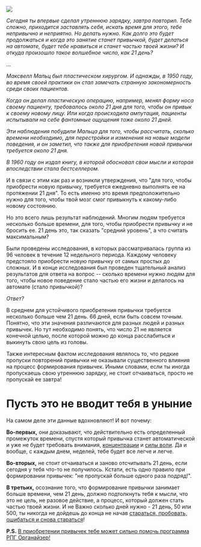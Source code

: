 
<!-- 
Title: Сколько нужно времени для того, чтобы приобрести новую привычку? 
PostId: 2215225064355215711 
Published: true
-->

![](https://cdn.jsdelivr.net/gh/pashkas/levelupblog/2014%20-%20Сколько%20нужно%20времени%20для%20того%20чтобы%20приобрести%20новую%20привычку/1.jpg)

*Сегодня ты впервые сделал утреннюю зарядку, завтра повторил. Тебе сложно, приходится заставлять себя, искать время для этого, тебе непривычно и неприятно. Но делать нужно. Как долго это будет продолжаться и когда это занятие станет привычкой, будет делаться на автомате, будет тебе нравиться и станет частью твоей жизни? И откуда произошло такое волшебное число, как 21 день?*

<!--more-->

...

*Максвелл Мальц был пластическом хирургом. И однажды, в 1950 году, во время своей практики он стал замечать странную закономерность среди своих пациентов.*

*Когда он делал пластическую операцию, например, менял форму носа своему пациенту, требовалось около 21 дня для того, чтобы он привык к своему новому лицу. Или когда происходила ампутация, пациенты испытывали на себе фантомные ощущения тоже около 21 дней.*

*Эти наблюдения побудили Мальца для того, чтобы рассчитать, сколько времени необходимо, для перестройки и изменения на новые модели поведения, и он заметил, что также для приобретения новой привычки требуется около 21 дня.*

*В 1960 году он издал книгу, в которой обосновал свои мысли и которая впоследствии стала бестселлером.*

И в связи с этим как раз и возникли утверждения, что "для того, чтобы приобрести новую привычку, требуется ежедневно выполнять ее на протяжении 21 дня". То есть именно это время предположительно нужно для того, чтобы твой мозг смог привыкнуть к какому-либо новому состоянию.

Но это всего лишь результат наблюдений. Многим людям требуется несколько больше времени, для того, чтобы приобрести привычку и не бросить ее. 21 день это, так сказать "средний уровень", а что считать максимальным?

Были проведены исследования, в которых рассматривалась группа из 96 человек в течение 12 недельного периода. Каждому человеку предстояло приобрести новую привычку от самых простых до сложных. И в конце исследования был проведен тщательный анализ результатов для ответа на вопрос -- сколько времени нужно людям для того, чтобы новое поведение стало частью его жизни и делалось на автомате (стало привычкой)?

*Ответ?*

В среднем для устойчивого приобретения привычки требуется несколько больше чем 21 день. 66 дней, если быть совсем точным. Понятно, что эти значения различаются для разных людей и разных привычек. Но тут необходимо понять, что число 21 не является конечной целью, после которой можно до конца расслабиться и выкинуть свою цель из головы.

Также интересным фактом исследования являлось то, что редкие пропуски повторений привычки не оказывали существенного влияния на процесс формирования привычек. Иными словами, если ты иногда пропускаешь свою утреннюю зарядку, не стоит отчаиваться, просто не пропускай ее завтра!

# Пусть это не вводит тебя в уныние

На самом деле эти данные вдохновляют! И вот почему:

**Во-первых,** они доказывают, что действительно есть определенный промежуток времени, спустя который привычка станет автоматической и уже не будет требовать внимания, [концентрации](http://nerdistway.blogspot.com/2013/11/blog-post.html) и [силы воли](http://nerdistway.blogspot.com/2013/12/blog-post_27.html). Да и вообще, с каждым днем, неделей, тебе будет все легче и легче.

**Во-вторых,** не стоит отчаиваться и заново отсчитывать 21 день, если сегодня у тебя что-то не получилось. Кстати, есть одно правило при формировании привычек: "не пропускай больше одного раза подряд!".

**В третьих,** осознание того, что формирование привычки занимает больше времени, чем 21 день, должно подтолкнуть тебя к мысли, что это не цель, не разовое действие, а процесс, который должен стать частью твоей жизни. И не Важно сколько дней нужно - 21 день, 50 или 500, ты никогда не дойдешь до конца не начав [стараться, пробовать, ошибаться и снова стараться](http://nerdistway.blogspot.com/2014/10/blog-post.html)!

**P.S.** [В приобретении привычек тебе может сильно помочь программа РПГ Органайзер!](http://nerdistway.blogspot.com/2013/07/mylife-rpg-organizer.html)

